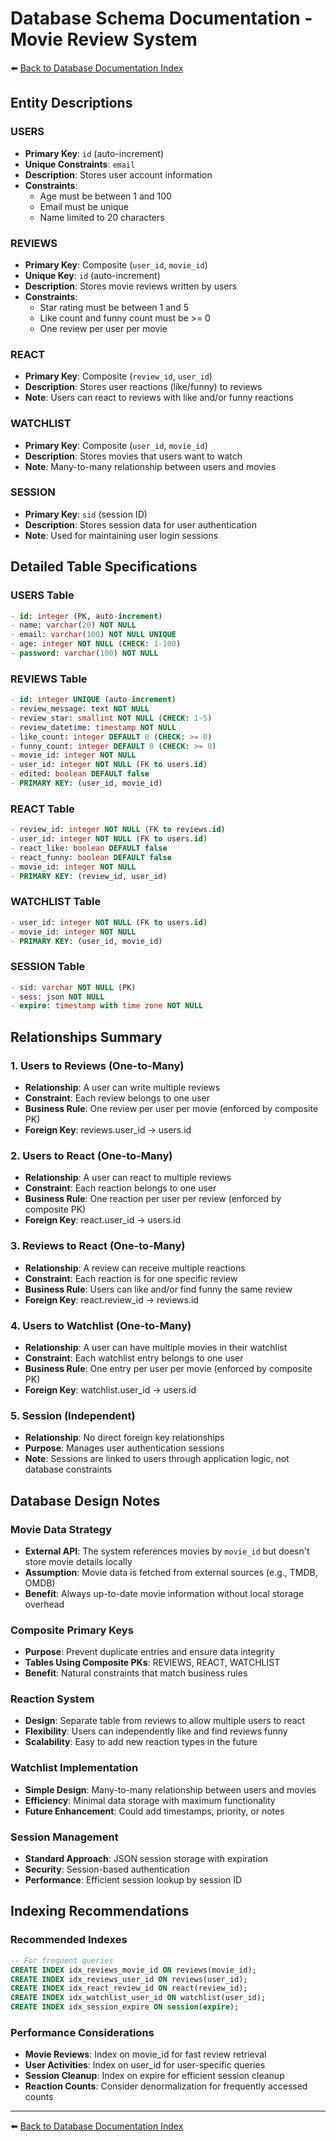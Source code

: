 # Database Schema Documentation - Movie Review System

⬅️ [Back to Database Documentation Index](./ER_Diagram.md)

## Entity Descriptions

### USERS
- **Primary Key**: `id` (auto-increment)
- **Unique Constraints**: `email`
- **Description**: Stores user account information
- **Constraints**: 
  - Age must be between 1 and 100
  - Email must be unique
  - Name limited to 20 characters

### REVIEWS
- **Primary Key**: Composite (`user_id`, `movie_id`)
- **Unique Key**: `id` (auto-increment)
- **Description**: Stores movie reviews written by users
- **Constraints**:
  - Star rating must be between 1 and 5
  - Like count and funny count must be >= 0
  - One review per user per movie

### REACT
- **Primary Key**: Composite (`review_id`, `user_id`)
- **Description**: Stores user reactions (like/funny) to reviews
- **Note**: Users can react to reviews with like and/or funny reactions

### WATCHLIST
- **Primary Key**: Composite (`user_id`, `movie_id`)
- **Description**: Stores movies that users want to watch
- **Note**: Many-to-many relationship between users and movies

### SESSION
- **Primary Key**: `sid` (session ID)
- **Description**: Stores session data for user authentication
- **Note**: Used for maintaining user login sessions

## Detailed Table Specifications

### USERS Table
```sql
- id: integer (PK, auto-increment)
- name: varchar(20) NOT NULL
- email: varchar(100) NOT NULL UNIQUE
- age: integer NOT NULL (CHECK: 1-100)
- password: varchar(100) NOT NULL
```

### REVIEWS Table
```sql
- id: integer UNIQUE (auto-increment)
- review_message: text NOT NULL
- review_star: smallint NOT NULL (CHECK: 1-5)
- review_datetime: timestamp NOT NULL
- like_count: integer DEFAULT 0 (CHECK: >= 0)
- funny_count: integer DEFAULT 0 (CHECK: >= 0)
- movie_id: integer NOT NULL
- user_id: integer NOT NULL (FK to users.id)
- edited: boolean DEFAULT false
- PRIMARY KEY: (user_id, movie_id)
```

### REACT Table
```sql
- review_id: integer NOT NULL (FK to reviews.id)
- user_id: integer NOT NULL (FK to users.id)
- react_like: boolean DEFAULT false
- react_funny: boolean DEFAULT false
- movie_id: integer NOT NULL
- PRIMARY KEY: (review_id, user_id)
```

### WATCHLIST Table
```sql
- user_id: integer NOT NULL (FK to users.id)
- movie_id: integer NOT NULL
- PRIMARY KEY: (user_id, movie_id)
```

### SESSION Table
```sql
- sid: varchar NOT NULL (PK)
- sess: json NOT NULL
- expire: timestamp with time zone NOT NULL
```

## Relationships Summary

### 1. Users to Reviews (One-to-Many)
- **Relationship**: A user can write multiple reviews
- **Constraint**: Each review belongs to one user
- **Business Rule**: One review per user per movie (enforced by composite PK)
- **Foreign Key**: reviews.user_id → users.id

### 2. Users to React (One-to-Many)
- **Relationship**: A user can react to multiple reviews
- **Constraint**: Each reaction belongs to one user
- **Business Rule**: One reaction per user per review (enforced by composite PK)
- **Foreign Key**: react.user_id → users.id

### 3. Reviews to React (One-to-Many)
- **Relationship**: A review can receive multiple reactions
- **Constraint**: Each reaction is for one specific review
- **Business Rule**: Users can like and/or find funny the same review
- **Foreign Key**: react.review_id → reviews.id

### 4. Users to Watchlist (One-to-Many)
- **Relationship**: A user can have multiple movies in their watchlist
- **Constraint**: Each watchlist entry belongs to one user
- **Business Rule**: One entry per user per movie (enforced by composite PK)
- **Foreign Key**: watchlist.user_id → users.id

### 5. Session (Independent)
- **Relationship**: No direct foreign key relationships
- **Purpose**: Manages user authentication sessions
- **Note**: Sessions are linked to users through application logic, not database constraints

## Database Design Notes

### Movie Data Strategy
- **External API**: The system references movies by `movie_id` but doesn't store movie details locally
- **Assumption**: Movie data is fetched from external sources (e.g., TMDB, OMDB)
- **Benefit**: Always up-to-date movie information without local storage overhead

### Composite Primary Keys
- **Purpose**: Prevent duplicate entries and ensure data integrity
- **Tables Using Composite PKs**: REVIEWS, REACT, WATCHLIST
- **Benefit**: Natural constraints that match business rules

### Reaction System
- **Design**: Separate table from reviews to allow multiple users to react
- **Flexibility**: Users can independently like and find reviews funny
- **Scalability**: Easy to add new reaction types in the future

### Watchlist Implementation
- **Simple Design**: Many-to-many relationship between users and movies
- **Efficiency**: Minimal data storage with maximum functionality
- **Future Enhancement**: Could add timestamps, priority, or notes

### Session Management
- **Standard Approach**: JSON session storage with expiration
- **Security**: Session-based authentication
- **Performance**: Efficient session lookup by session ID

## Indexing Recommendations

### Recommended Indexes
```sql
-- For frequent queries
CREATE INDEX idx_reviews_movie_id ON reviews(movie_id);
CREATE INDEX idx_reviews_user_id ON reviews(user_id);
CREATE INDEX idx_react_review_id ON react(review_id);
CREATE INDEX idx_watchlist_user_id ON watchlist(user_id);
CREATE INDEX idx_session_expire ON session(expire);
```

### Performance Considerations
- **Movie Reviews**: Index on movie_id for fast review retrieval
- **User Activities**: Index on user_id for user-specific queries
- **Session Cleanup**: Index on expire for efficient session cleanup
- **Reaction Counts**: Consider denormalization for frequently accessed counts

---
⬅️ [Back to Database Documentation Index](./ER_Diagram.md)
